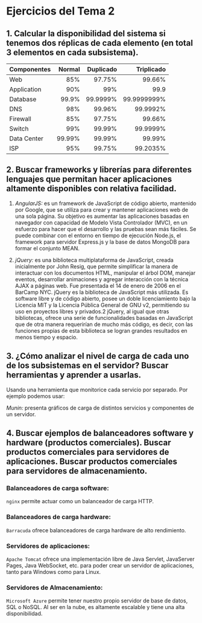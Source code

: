 # Ejercicios del Tema 2

## 1. Calcular la disponibilidad del sistema si tenemos dos réplicas de cada elemento (en total 3 elementos en cada subsistema).

| Componentes |   Normal  |   Duplicado  |   Triplicado |
|:------------|----------:|-------------:|-------------:|
Web           |85%        |97.75%        |99.66%        |
Application   |90%        |99%           |99.9          |
Database      |99.9%      |99.9999%      |99.9999999%   |
DNS           |98%        |99.96%        |99.9992%      |
Firewall      |85%        |97.75%        |99.66%        |
Switch        |99%        |99.99%        |99.9999%      |
Data Center   |99.99%     |99.99%        |99.99%        |
ISP           |95%        |99.75%        |99.2035%      |

## 2. Buscar frameworks y librerías para diferentes lenguajes que permitan hacer aplicaciones altamente disponibles con relativa facilidad.

1. *AngularJS:* es un framework de JavaScript de código abierto, mantenido por Google, que se utiliza para crear y mantener aplicaciones web de una sola página. Su objetivo es aumentar las aplicaciones basadas en navegador con capacidad de Modelo Vista Controlador (MVC), en un esfuerzo para hacer que el desarrollo y las pruebas sean más fáciles. Se puede combinar con el entorno en tiempo de ejecución Node.js, el framework para servidor Express.js y la base de datos MongoDB para formar el conjunto MEAN.

2. *jQuery:* es una biblioteca multiplataforma de JavaScript, creada inicialmente por John Resig, que permite simplificar la manera de interactuar con los documentos HTML, manipular el árbol DOM, manejar eventos, desarrollar animaciones y agregar interacción con la técnica AJAX a páginas web. Fue presentada el 14 de enero de 2006 en el BarCamp NYC. jQuery es la biblioteca de JavaScript más utilizada. Es software libre y de código abierto, posee un doble licenciamiento bajo la Licencia MIT y la Licencia Pública General de GNU v2, permitiendo su uso en proyectos libres y privados.2​ jQuery, al igual que otras bibliotecas, ofrece una serie de funcionalidades basadas en JavaScript que de otra manera requerirían de mucho más código, es decir, con las funciones propias de esta biblioteca se logran grandes resultados en menos tiempo y espacio.

## 3. ¿Cómo analizar el nivel de carga de cada uno de los subsistemas en el servidor? Buscar herramientas y aprender a usarlas.

Usando una herramienta que monitorice cada servicio por separado. 
Por ejemplo podemos usar:

*Munin:* presenta gráficos de carga de distintos servicios y componentes de un servidor.

## 4. Buscar ejemplos de balanceadores software y hardware (productos comerciales). Buscar productos comerciales para servidores de aplicaciones. Buscar productos comerciales para servidores de almacenamiento.

### Balanceadores de carga software:
`nginx` permite actuar como un balanceador de carga HTTP.

### Balanceadores de carga hardware:
`Barracuda` ofrece balanceadores de carga hardware de alto rendimiento.

### Servidores de aplicaciones:
`Apache Tomcat` ofrece una implementación libre de Java Servlet, JavaServer Pages, Java WebSocket, etc. para poder crear un servidor de aplicaciones, tanto para Windows como para Linux.

### Servidores de Almacenamiento:
`Microsoft Azure` permite tener nuestro propio servidor de base de datos, SQL o NoSQL. Al ser en la nube, es altamente escalable y tiene una alta disponibilidad.

